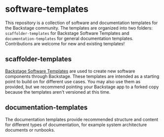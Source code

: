 # software-templates

This repository is a collection of software and documentation templates for the Backstage community. The templates are organized into two folders: `scaffolder-templates` for Backstage Software Templates and `documentation-templates` for general documentation templates. Contributions are welcome for new and existing templates!

## scaffolder-templates

[Backstage Software Templates](https://backstage.io/docs/features/software-templates/) are used to create new software components through Backstage. These templates are intended as a starting point to build on for different use cases. You may also use them as provided, but we recommend pointing your Backstage app to a forked copy because the templates aren't versioned at this time.

## documentation-templates

The documentation templates provide recommended structure and content for different types of documentation, for example system architecture documents or runbooks.
